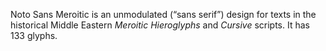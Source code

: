 Noto Sans Meroitic is an unmodulated (“sans serif”) design for texts in the historical Middle Eastern _Meroitic Hieroglyphs_ and _Cursive_ scripts. It has 133 glyphs.